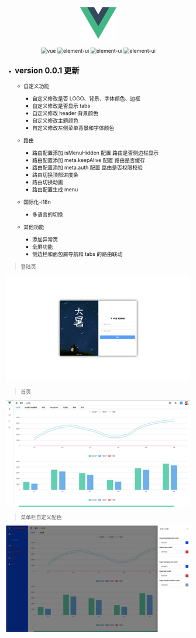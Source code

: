 <p align="center">
  <img width="100" src="./src/assets/logo.png">
</p>
<p align="center">
    <img src="https://img.shields.io/badge/vue-2.6.10-brightgreen.svg" alt="vue">
    <img src="https://img.shields.io/badge/element--ui-2.11.0-brightgreen.svg" alt="element-ui">
    <img src="https://img.shields.io/badge/vue--cli-3.0-brightgreen.svg" alt="element-ui">
    <img src="https://img.shields.io/badge/vue--i18n-8.12.0-brightgreen.svg" alt="element-ui">
</p>

- ## version 0.0.1 更新

  - 自定义功能

    - 自定义修改是否 LOGO、背景、字体颜色、边框
    - 自定义修改是否显示 tabs
    - 自定义修改 header 背景颜色
    - 自定义修改主题颜色
    - 自定义修改左侧菜单背景和字体颜色

  - 路由

    - 路由配置添加 isMenuHidden 配置 路由是否侧边栏显示
    - 路由配置添加 meta.keepAlive 配置 路由是否缓存
    - 路由配置添加 meta.auth 配置 路由是否权限校验
    - 路由切换顶部进度条
    - 路由切换动画
    - 路由配置生成 menu

  - 国际化-i18n

    - 多语言的切换

  - 其他功能
    - 添加异常页
    - 全屏功能
    - 侧边栏和面包屑导航和 tabs 的路由联动

> 登陆页

![登陆页](src/assets/readme/WX20190728-105113@2x.png)

> 首页

![首页](src/assets/readme/WechatIMG75.png)

> 菜单栏自定义配色

![菜单栏自定义配色](src/assets/readme/WechatIMG77.png)
